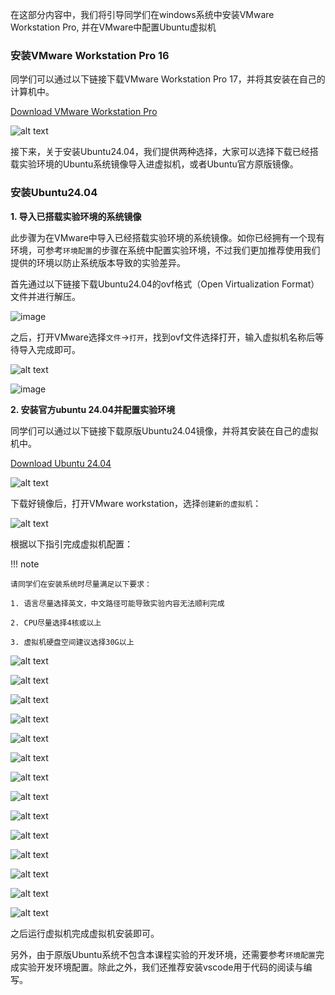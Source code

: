 在这部分内容中，我们将引导同学们在windows系统中安装VMware Workstation Pro, 并在VMware中配置Ubuntu虚拟机

### 安装VMware Workstation Pro 16

同学们可以通过以下链接下载VMware Workstation Pro 17，并将其安装在自己的计算机中。

[Download VMware Workstation Pro](https://dl.cra.moe/CS302-OS-2025-Spring/)

![alt text](../../assets/env/1739626473455.png)

接下来，关于安装Ubuntu24.04，我们提供两种选择，大家可以选择下载已经搭载实验环境的Ubuntu系统镜像导入进虚拟机，或者Ubuntu官方原版镜像。

### 安装Ubuntu24.04

**1. 导入已搭载实验环境的系统镜像**

此步骤为在VMware中导入已经搭载实验环境的系统镜像。如你已经拥有一个现有环境，可参考`环境配置`的步骤在系统中配置实验环境，不过我们更加推荐使用我们提供的环境以防止系统版本导致的实验差异。

首先通过以下链接下载Ubuntu24.04的ovf格式（Open Virtualization Format）文件并进行解压。

![image](https://github.com/user-attachments/assets/cdabcc01-f4c5-4259-8a59-4e6f8e7a7bf8)

之后，打开VMware选择`文件`->`打开`，找到ovf文件选择打开，输入虚拟机名称后等待导入完成即可。

![alt text](../../assets/env/1739636121752.png)

![image](https://github.com/user-attachments/assets/fca4c76a-e2bc-46a9-9f2a-d97c382c70f6)

**2. 安装官方ubuntu 24.04并配置实验环境**

同学们可以通过以下链接下载原版Ubuntu24.04镜像，并将其安装在自己的虚拟机中。

[Download Ubuntu 24.04](https://dl.cra.moe/CS302-OS-2025-Spring/)

![alt text](../../assets/env/1739626789598.png)

下载好镜像后，打开VMware workstation，选择`创建新的虚拟机`：

![alt text](../../assets/env/1739626866726.png)

根据以下指引完成虚拟机配置：

!!! note

    请同学们在安装系统时尽量满足以下要求：

    1. 语言尽量选择英文，中文路径可能导致实验内容无法顺利完成
    
    2. CPU尽量选择4核或以上
    
    3. 虚拟机硬盘空间建议选择30G以上

![alt text](../../assets/env/1739626927161.png)

![alt text](../../assets/env/1739626967069.png)

![alt text](../../assets/env/1739627013900.png)

![alt text](../../assets/env/1739627469200.png)

![alt text](../../assets/env/1739627842844.png)

![alt text](../../assets/env/1739627870793.png)

![alt text](../../assets/env/1739627924557.png)

![alt text](../../assets/env/1739628024569.png)

![alt text](../../assets/env/1739628041415.png)

![alt text](../../assets/env/1739628052406.png)

![alt text](../../assets/env/1739628065758.png)

![alt text](../../assets/env/1739628131052.png)

![alt text](../../assets/env/1739628156200.png)

![alt text](../../assets/env/1739628170685.png)

之后运行虚拟机完成虚拟机安装即可。

另外，由于原版Ubuntu系统不包含本课程实验的开发环境，还需要参考`环境配置`完成实验开发环境配置。除此之外，我们还推荐安装vscode用于代码的阅读与编写。


